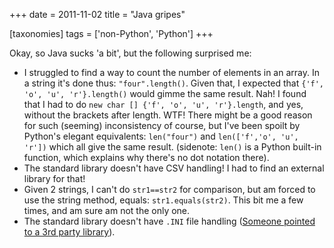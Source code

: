 +++
date = 2011-11-02
title = "Java gripes"

[taxonomies]
tags = ['non-Python', 'Python']
+++

Okay, so Java sucks 'a bit', but the following surprised me:

-   I struggled to find a way to count the number of elements in an
    array. In a string it's done thus: `"four".length()`. Given that, I
    expected that `{'f', 'o', 'u', 'r'}.length()` would gimme the same
    result. Nah! I found that I had to do
    `new char [] {'f', 'o', 'u', 'r'}.length`, and yes, without the
    brackets after length. WTF! There might be a good reason for such
    (seeming) inconsistency of course, but I've been spoilt by
    Python's elegant equivalents: `len("four")` and
    `len(['f','o', 'u', 'r'])` which all give the same result.
    (sidenote: `len()` is a Python built-in function, which explains why
    there's no dot notation there).
-   The standard library doesn't have CSV handling! I had to find an
    external library for that!
-   Given 2 strings, I can't do `str1==str2` for comparison, but am
    forced to use the string method, equals: `str1.equals(str2)`. This
    bit me a few times, and am sure am not the only one.
-   The standard library doesn't have `.INI` file handling ([Someone
    pointed to a 3rd party library]).

  [Someone pointed to a 3rd party library]: http://stackoverflow.com/questions/3728823
